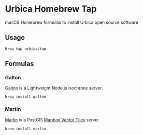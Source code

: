 # Urbica Homebrew Tap

macOS Homebrew formulas to install Urbica open source software

## Usage

```shell
brew tap urbica/tap
```

## Formulas

### Galton

[Galton](https://github.com/urbica/galton) is a Lightweight Node.js isochrone server.

```shell
brew install galton
```

### Martin

[Martin](https://github.com/urbica/martin) is a PostGIS [Mapbox Vector Tiles](https://github.com/mapbox/vector-tile-spec) server.

```shell
brew install martin
```
